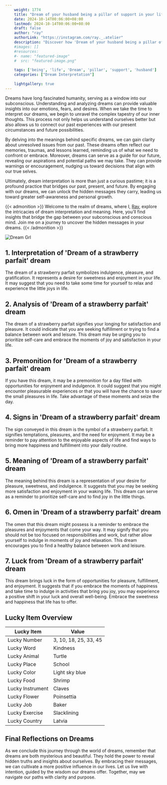 ```yaml
---
    weight: 1774
    title: "Dream of your husband being a pillar of support in your life."  # Assuming 'title' column exists
    date: 2024-10-14T00:06:00+08:00
    lastmod: 2024-10-14T00:06:00+08:00
    draft: false
    author: "ray"
    authorLink: "https://instagram.com/ray._.atelier"
    description: "Discover how 'Dream of your husband being a pillar of support in your life.' can interpret your future and uncover its significant meanings in your life."
    #images: []
    #resources:
    #- name: "featured-image"
    #  src: "featured-image.png"
    
    tags: ['being', 'life', 'Dream', 'pillar', 'support', 'husband']
    categories: ["Dream Interpretation"]
    
    lightgallery: true
---
```

    
Dreams have long fascinated humanity, serving as a window into our subconscious. Understanding and analyzing dreams can provide valuable insights into our emotions, fears, and desires. When we take the time to interpret our dreams, we begin to unravel the complex tapestry of our inner thoughts. This process not only helps us understand ourselves better but also allows us to connect our past experiences with our present circumstances and future possibilities.

By delving into the meanings behind specific dreams, we can gain clarity about unresolved issues from our past. These dreams often reflect our memories, traumas, and lessons learned, reminding us of what we need to confront or embrace. Moreover, dreams can serve as a guide for our future, revealing our aspirations and potential paths we may take. They can provide warnings or encouragement, nudging us toward decisions that align with our true selves.

Ultimately, dream interpretation is more than just a curious pastime; it is a profound practice that bridges our past, present, and future. By engaging with our dreams, we can unlock the hidden messages they carry, leading us toward greater self-awareness and personal growth.

{{< admonition >}}
Welcome to the realm of dreams, where I, [Ray](https://instagram.com/ray._.atelier), explore the intricacies of dream interpretation and meaning. Here, you’ll find insights that bridge the gap between your subconscious and conscious mind. Join me on a journey to uncover the hidden messages in your dreams.
{{< /admonition >}}

![Dream Grl](https://cdn.pixabay.com/photo/2017/11/02/03/35/gothic-2910057_1280.jpg "Dream Grl")

## 1. Interpretation of 'Dream of a strawberry parfait' dream
 The dream of a strawberry parfait symbolizes indulgence, pleasure, and gratification. It represents a desire for sweetness and enjoyment in your life. It may suggest that you need to take some time for yourself to relax and experience the little joys in life.

## 2. Analysis of 'Dream of a strawberry parfait' dream
 The dream of a strawberry parfait signifies your longing for satisfaction and pleasure. It could indicate that you are seeking fulfillment or trying to find a balance between work and leisure. This dream may be urging you to prioritize self-care and embrace the moments of joy and satisfaction in your life.

## 3. Premonition for 'Dream of a strawberry parfait' dream
 If you have this dream, it may be a premonition for a day filled with opportunities for enjoyment and indulgence. It could suggest that you might encounter pleasurable experiences or that you will have the chance to savor the small pleasures in life. Take advantage of these moments and seize the day.

## 4. Signs in 'Dream of a strawberry parfait' dream
 The sign conveyed in this dream is the symbol of a strawberry parfait. It signifies temptations, pleasures, and the need for enjoyment. It may be a reminder to pay attention to the enjoyable aspects of life and find ways to bring more happiness and fulfillment into your daily routine.

## 5. Meaning of 'Dream of a strawberry parfait' dream
 The meaning behind this dream is a representation of your desire for pleasure, sweetness, and indulgence. It suggests that you may be seeking more satisfaction and enjoyment in your waking life. This dream can serve as a reminder to prioritize self-care and to find joy in the little things.

## 6. Omen in 'Dream of a strawberry parfait' dream
 The omen that this dream might possess is a reminder to embrace the pleasures and enjoyments that come your way. It may signify that you should not be too focused on responsibilities and work, but rather allow yourself to indulge in moments of joy and relaxation. This dream encourages you to find a healthy balance between work and leisure.

## 7. Luck from 'Dream of a strawberry parfait' dream
 This dream brings luck in the form of opportunities for pleasure, fulfillment, and enjoyment. It suggests that if you embrace the moments of happiness and take time to indulge in activities that bring you joy, you may experience a positive shift in your luck and overall well-being. Embrace the sweetness and happiness that life has to offer.

## Lucky Item Overview
| Lucky Item          | Value              |
|---------------|--------------------|
| Lucky Number        | 3, 10, 18, 25, 33, 45  |
| Lucky Word          | Kindness |
| Lucky Animal        | Turtle |
| Lucky Place         | School     |
| Lucky Color         | Light sky blue     |
| Lucky Food          | Shrimp      |
| Lucky Instrument    | Claves |
| Lucky Flower        | Poinsettia    |
| Lucky Job           | Baker       |
| Lucky Exercise      | Slacklining  |
| Lucky Country       | Latvia    |


##  Final Reflections on Dreams

As we conclude this journey through the world of dreams, remember that dreams are both mysterious and beautiful. They hold the power to reveal hidden truths and insights about ourselves. By embracing their messages, we can cultivate a more positive influence in our lives. Let us live with intention, guided by the wisdom our dreams offer. Together, may we navigate our paths with clarity and purpose.

